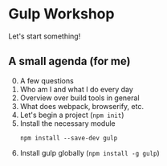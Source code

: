 # Gulp Workshop

Let's start something!

## A small agenda (for me)

0. A few questions
1. Who am I and what I do every day
2. Overview over build tools in general
3. What does webpack, browserify, etc.
4. Let's begin a project (`npm init`)
5. Install the necessary module
    ```
    npm install --save-dev gulp
    ```
6. Install gulp globally (`npm install -g gulp`)
